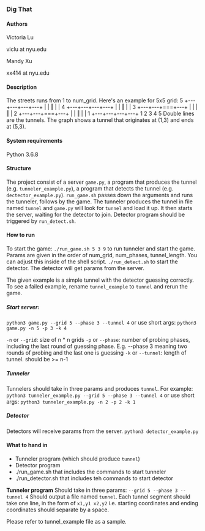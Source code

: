 ### Dig That

#### Authors

Victoria Lu

 viclu at nyu.edu

Mandy Xu

xx414 at nyu.edu

#### Description

The streets runs from 1 to num_grid.
Here's an example for 5x5 grid:
5   +---+---+---+---+
    |   |   ‖   |   |
4   +---+---+---+---+
    |   |   ‖   |   |
3   +---+---+===+---+
    |   |   |   ‖   |
2   +---+---+===+---+
    |   |   ‖   |   |
1   +---+---+---+---+
    1   2   3   4   5
Double lines are the tunnels. The graph shows a tunnel that originates at (1,3) and ends at (5,3).

#### System requirements

Python 3.6.8

#### Structure
The project consist of a server `game.py`, a program that produces the tunnel (e.g. `tunneler_example.py`), a program that detects the tunnel (e.g. `dectector_example.py`). `run_game.sh` passes down the arguments and runs the tunneler, follows by the game. The tunneler produces the tunnel in file named `tunnel` and `game.py` will look for `tunnel` and load it up. It then starts the server, waiting for the detector to join. Detector program should be triggered by `run_detect.sh`.


#### How to run
To start the game:
`./run_game.sh 5 3 9` to run tunneler and start the game. Params are given in the order of num_grid, num_phases, tunnel_length. You can adjust this inside of the shell script.
`./run_detect.sh` to start the detector. The detector will get params from the server.

The given example is a simple tunnel with the detector guessing correctly. To see a failed example, rename `tunnel_example` to `tunnel` and rerun the game.

##### Start server:

`python3 game.py --grid 5 --phase 3 --tunnel 4`
or use short args:
`python3 game.py -n 5 -p 3 -k 4`

`-n` or `--grid`: size of n \* n grids
`-p` or `--phase`: number of probing phases, including the last round of guessing phase. E.g. --phase 3 meaning two rounds of probing and the last one is guessing
`-k` or `--tunnel`: length of tunnel. should be >= n-1

##### Tunneler
Tunnelers should take in three params and produces `tunnel`. For example:
`python3 tunneler_example.py --grid 5 --phase 3 --tunnel 4`
or use short args:
`python3 tunneler_example.py -n 2 -p 2 -k 1`

##### Detector
Detectors will receive params from the server.
`python3 detector_example.py`

#### What to hand in
* Tunneler program (which should produce `tunnel`)
* Detector program
* ./run_game.sh that includes the commands to start tunneler
* ./run_detector.sh that includes teh commands to start detector

**Tunneler program**
Should take in three params: `--grid 5 --phase 3 --tunnel 4`
Should output a file named `tunnel`. Each tunnel segment should take one line, in the form of `x1,y1 x2,y2` i.e. starting coordinates and ending coordinates should separate by a space.

Please refer to tunnel_example file as a sample.
